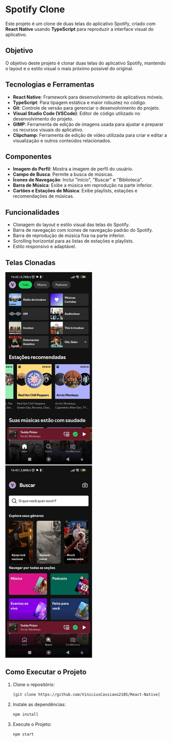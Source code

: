 # Spotify Clone

Este projeto é um clone de duas telas do aplicativo Spotify, criado com **React Native** usando **TypeScript** para reproduzir a interface visual do aplicativo.

## Objetivo

O objetivo deste projeto é clonar duas telas do aplicativo Spotify, mantendo o layout e o estilo visual o mais próximo possível do original.

## Tecnologias e Ferramentas

- **React Native**: Framework para desenvolvimento de aplicativos móveis.
- **TypeScript**: Para tipagem estática e maior robustez no código.
- **Git**: Controle de versão para gerenciar o desenvolvimento do projeto.
- **Visual Studio Code (VSCode)**: Editor de código utilizado no desenvolvimento do projeto.
- **GIMP**: Ferramenta de edição de imagens usada para ajustar e preparar os recursos visuais do aplicativo.
- **Clipchamp**: Ferramenta de edição de vídeo utilizada para criar e editar a visualização e outros conteúdos relacionados.

## Componentes

- **Imagem do Perfil**: Mostra a imagem de perfil do usuário.
- **Campo de Busca**: Permite a busca de músicas.
- **Ícones de Navegação**: Inclui "Início", "Buscar" e "Biblioteca".
- **Barra de Música**: Exibe a música em reprodução na parte inferior.
- **Cartões e Estações de Música**: Exibe playlists, estações e recomendações de músicas.

## Funcionalidades

- Clonagem do layout e estilo visual das telas do Spotify.
- Barra de navegação com ícones de navegação padrão do Spotify.
- Barra de reprodução de música fixa na parte inferior.
- Scrolling horizontal para as listas de estações e playlists.
- Estilo responsivo e adaptável.

## Telas Clonadas

<img src="spotify1.jpg" alt="spotify1" height="600" />
<img src="spotify2.jpg" alt="spotify2" height="600"/>

## Como Executar o Projeto

1. Clone o repositório:
   ```bash
   [git clone https://github.com/ViniciusCassiano2105/React-Native]
   ```
2. Instale as dependências:
   ```bash
   npm install
   ```
3. Execute o Projeto:
   ```bash
   npm start
   ```
